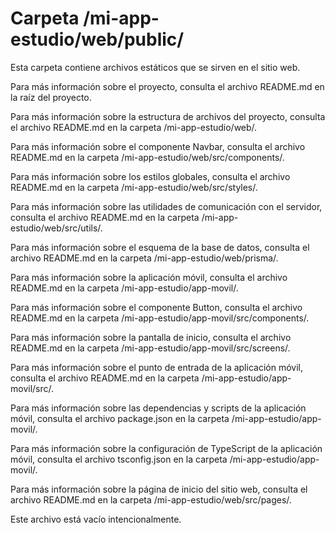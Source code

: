 # Carpeta /mi-app-estudio/web/public/

Esta carpeta contiene archivos estáticos que se sirven en el sitio web.

Para más información sobre el proyecto, consulta el archivo README.md en la raíz del proyecto.

Para más información sobre la estructura de archivos del proyecto, consulta el archivo README.md en la carpeta /mi-app-estudio/web/.

Para más información sobre el componente Navbar, consulta el archivo README.md en la carpeta /mi-app-estudio/web/src/components/.

Para más información sobre los estilos globales, consulta el archivo README.md en la carpeta /mi-app-estudio/web/src/styles/.

Para más información sobre las utilidades de comunicación con el servidor, consulta el archivo README.md en la carpeta /mi-app-estudio/web/src/utils/.

Para más información sobre el esquema de la base de datos, consulta el archivo README.md en la carpeta /mi-app-estudio/web/prisma/.

Para más información sobre la aplicación móvil, consulta el archivo README.md en la carpeta /mi-app-estudio/app-movil/.

Para más información sobre el componente Button, consulta el archivo README.md en la carpeta /mi-app-estudio/app-movil/src/components/.

Para más información sobre la pantalla de inicio, consulta el archivo README.md en la carpeta /mi-app-estudio/app-movil/src/screens/.

Para más información sobre el punto de entrada de la aplicación móvil, consulta el archivo README.md en la carpeta /mi-app-estudio/app-movil/src/.

Para más información sobre las dependencias y scripts de la aplicación móvil, consulta el archivo package.json en la carpeta /mi-app-estudio/app-movil/.

Para más información sobre la configuración de TypeScript de la aplicación móvil, consulta el archivo tsconfig.json en la carpeta /mi-app-estudio/app-movil/.

Para más información sobre la página de inicio del sitio web, consulta el archivo README.md en la carpeta /mi-app-estudio/web/src/pages/.

Este archivo está vacío intencionalmente.